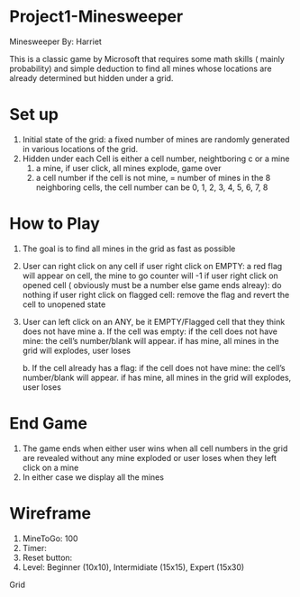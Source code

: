 # Project1-Minesweeper
Minesweeper
By: Harriet

This is a classic game by Microsoft that requires some math skills ( mainly probability) and simple deduction to find all mines whose locations are already determined but hidden under a grid.

# Set up
1. Initial state of the grid: a fixed number of mines are randomly generated in various locations of the grid. 
2. Hidden under each Cell is either a cell number, neightboring c or a mine
    1. a mine, if user click, all mines explode, game over
    2. a cell number if the cell is not mine,  = number of mines in the 8 neighboring cells, the cell number can be 0, 1, 2, 3, 4, 5, 6, 7, 8 

# How to Play
1.	The goal is to find all mines in the grid as fast as possible
2.	User can right click on any cell 
            if user right click on EMPTY: a red flag will appear on cell, the mine to go counter will -1
            if user right click on opened cell ( obviously must be a number else game ends alreay): do nothing
            if user right click on flagged cell: remove the flag and revert the cell to unopened state
    
3.	User can left click on an ANY, be it EMPTY/Flagged cell that they think does not have mine 
    a. If the cell was empty:
          if the cell does not have mine: the cell’s number/blank will appear. 
          if has mine, all mines in the grid will explodes, user loses
          
    b. If the cell already has a flag:
          if the cell does not have mine: the cell’s number/blank will appear. 
          if has mine, all mines in the grid will explodes, user loses

# End Game
1. The game ends when 
either user wins when all cell numbers in the grid are revealed without any mine exploded 
or user loses when they left click on a mine
2. In either case we display all the mines

# Wireframe
1. MineToGo: 100
2. Timer: 
3. Reset button:
4. Level: Beginner (10x10), Intermidiate (15x15), Expert (15x30)

Grid

